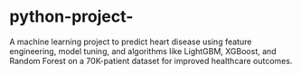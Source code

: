 # python-project-
A machine learning project to predict heart disease using feature engineering, model tuning, and algorithms like LightGBM, XGBoost, and Random Forest on a 70K-patient dataset for improved healthcare outcomes.
